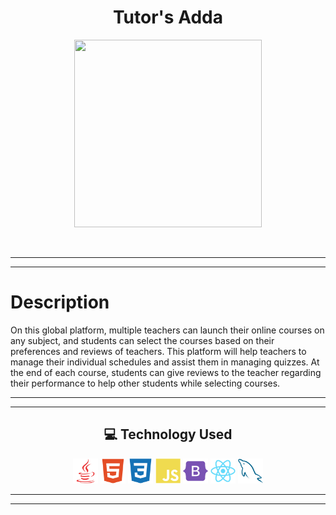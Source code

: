 <h1 align="center"> Tutor's Adda </h1>
<p align="center">
<img height="300" width="300"  src="https://github.com/Dilip2116/tutor-s_adda/blob/main/ui-pages/tutor_logo.png">
</p>



<br/>

<hr>
<hr>

# Description
On this global platform, multiple teachers can launch their online courses on any subject, and students can select the courses based on their preferences and reviews of teachers. This platform will help teachers to manage their individual schedules and assist them in managing quizzes. At the end of each course, students can give reviews to the teacher regarding their performance to help other students while selecting courses.


<hr>
<hr>
<h2 align="center"> 💻 Technology Used </h2>
<p align="center">
 
<img height="40" src="https://github.com/devicons/devicon/blob/master/icons/java/java-plain.svg">
<img height="40" src="https://github.com/devicons/devicon/blob/master/icons/html5/html5-plain.svg">
<img height="40" src="https://github.com/devicons/devicon/blob/master/icons/css3/css3-plain.svg">
<img height="40" src="https://github.com/devicons/devicon/blob/master/icons/javascript/javascript-plain.svg">
<img height="40" src="https://github.com/devicons/devicon/blob/master/icons/bootstrap/bootstrap-plain.svg">
<img height="40" src="https://github.com/devicons/devicon/blob/master/icons/react/react-original.svg">
<img height="40" src="https://github.com/devicons/devicon/blob/master/icons/mysql/mysql-plain.svg">
</p>
 <hr/>
 <hr>








